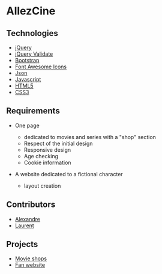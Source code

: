 # AllezCine

## Technologies

* [jQuery](http://jquery.com/)
* [jQuery Validate](https://jqueryvalidation.org/)
* [Bootstrap](https://getbootstrap.com/)
* [Font Awesome Icons](https://fontawesome.com/)
* [Json](https://www.json.org/)
* [Javascript](https://developer.mozilla.org/en-US/docs/Web/JavaScript)
* [HTML5](https://www.w3.org/html/)
* [CSS3](https://www.w3.org/Style/CSS/)

## Requirements

* One page
  * dedicated to movies and series with a "shop" section
  * Respect of the initial design
  * Responsive design
  * Age checking
  * Cookie information

* A website dedicated to a fictional character
  * layout creation

## Contributors

* [Alexandre](https://github.com/alexandrentougas)
* [Laurent](https://github.com/laurenthu)

## Projects

* [Movie shops](https://laurenthu.github.io/AllezCine/shops/)
* [Fan website](https://laurenthu.github.io/AllezCine/fan-website/)
